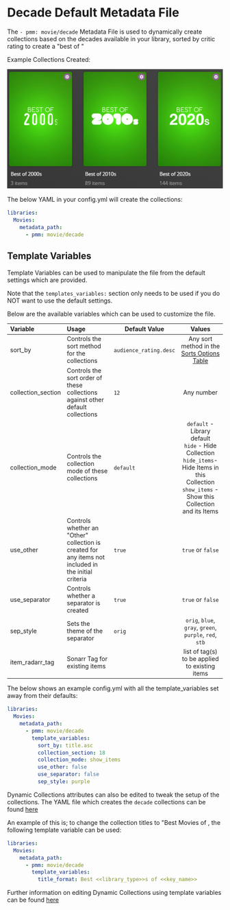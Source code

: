 # Decade Default Metadata File

The `- pmm: movie/decade` Metadata File is used to dynamically create collections based on the decades available in your library, sorted by critic rating to create a "best of <decade>"

Example Collections Created:

![](../images/decade.png)

The below YAML in your config.yml will create the collections:
```yaml
libraries:
  Movies:
    metadata_path:
      - pmm: movie/decade
```


## Template Variables
Template Variables can be used to manipulate the file from the default settings which are provided. 

Note that the `templates_variables:` section only needs to be used if you do NOT want to use the default settings.

Below are the available variables which can be used to customize the file.


| Variable           | Usage                                                                                                | Default Value          |                                                                             Values                                                                             |
|:-------------------|:-----------------------------------------------------------------------------------------------------|------------------------|:--------------------------------------------------------------------------------------------------------------------------------------------------------------:|
| sort_by            | Controls the sort method for the collections                                                         | `audience_rating.desc` |                                                  Any sort method in the [Sorts Options Table](#sort-options)                                                   |
| collection_section | Controls the sort order of these collections against other default collections                       | `12`                   |                                                                           Any number                                                                           |
| collection_mode    | Controls the collection mode of these collections                                                    | `default`              | `default` - Library default<br/>`hide` - Hide Collection<br/>`hide_items`- Hide Items in this Collection<br/>`show_items` - Show this Collection and its Items |
| use_other          | Controls whether an "Other" collection is created for any items not included in the initial criteria | `true`                 |                                                                       `true` or `false`                                                                        |
| use_separator      | Controls whether a separator is created                                                              | `true`                 |                                                                       `true` or `false`                                                                        |
| sep_style          | Sets the theme of the separator                                                                      | `orig`                 |                                                    `orig`, `blue`, `gray`, `green`, `purple`, `red`, `stb`                                                     |
| item_radarr_tag    | Sonarr Tag for existing items                                                                        |                        |                                                         list of tag(s) to be applied to existing items                                                         |

The below shows an example config.yml with all the template_variables set away from their defaults:

```yaml
libraries:
  Movies:
    metadata_path:
      - pmm: movie/decade
        template_variables:
          sort_by: title.asc
          collection_section: 18
          collection_mode: show_items
          use_other: false
          use_separator: false
          sep_style: purple
```

Dynamic Collections attributes can also be edited to tweak the setup of the collections. The YAML file which creates the `decade` collections can be found [here](https://github.com/meisnate12/Plex-Meta-Manager/blob/defaults/defaults/movie/decade.yml)

An example of this is; to change the collection titles to "Best Movies of <decade>, the following template variable can be used:

```yaml
libraries:
  Movies:
    metadata_path:
      - pmm: movie/decade
        template_variables:
          title_format: Best <<library_type>>s of <<key_name>>
```

Further information on editing Dynamic Collections using template variables can be found [here](https://metamanager.wiki/en/latest/home/guides/defaults.html#customizing-configs)

